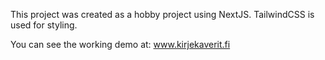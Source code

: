 This project was created as a hobby project using NextJS. TailwindCSS is used for styling.

You can see the working demo at: www.kirjekaverit.fi
